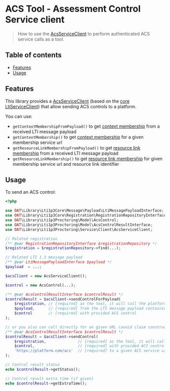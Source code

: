 # ACS Tool - Assessment Control Service client

> How to use the [AcsServiceClient](../../src/Service/Client/AcsServiceClient.php) to perform authenticated ACS service calls as a tool.

## Table of contents

- [Features](#features)
- [Usage](#usage)

## Features

This library provides a [AcsServiceClient](../../src/Service/Client/AcsServiceClient.php) (based on the [core LtiServiceClient](https://github.com/oat-sa/lib-lti1p3-core/blob/master/doc/service/service-client.md)) that allow sending ACS controls to a platform.

You can use:
- `getContextMembershipFromPayload()` to get [context membership](https://www.imsglobal.org/spec/lti-nrps/v2p0#context-membership) from a received LTI message payload
- `getContextMembership()` to get [context membership](https://www.imsglobal.org/spec/lti-nrps/v2p0#context-membership) for a given membership service url
- `getResourceLinkMembershipFromPayload()` to get [resource link membership](https://www.imsglobal.org/spec/lti-nrps/v2p0#resource-link-membership-service) from a received LTI message payload
- `getResourceLinkMembership()` to get [resource link membership](https://www.imsglobal.org/spec/lti-nrps/v2p0#resource-link-membership-service) for given membership service url and resource link identifier

## Usage

To send an ACS control:

```php
<?php

use OAT\Library\Lti1p3Core\Message\Payload\LtiMessagePayloadInterface;
use OAT\Library\Lti1p3Core\Registration\RegistrationRepositoryInterface;
use OAT\Library\Lti1p3Proctoring\Model\AcsControl;
use OAT\Library\Lti1p3Proctoring\Model\AcsControlResultInterface;
use OAT\Library\Lti1p3Proctoring\Service\Client\AcsServiceClient;

// Related registration
/** @var RegistrationRepositoryInterface $registrationRepository */
$registration = $registrationRepository->find(...);

// Related LTI 1.3 message payload
/** @var LtiMessagePayloadInterface $payload */
$payload  = ...;

$acsClient = new AcsServiceClient();

$control = new AcsControl(...);

/** @var AcsControlResultInterface $controlResult */
$controlResult = $acsClient->sendControlForPayload(
    $registration, // [required] as the tool, it will call the platform of this registration
    $payload,      // [required] from the LTI message payload containing the ACS claim (got at LTI launch)
    $control       // [required] with provided ACS control
);

// or you also can call directly for an given URL (avoid claim construction)
/** @var AcsControlResultInterface $controlResult */
$controlResult = $acsClient->sendControl(
    $registration,              // [required] as the tool, it will call the platform of this registration
    $control,                   // [required] with provided ACS control
    'https://platform.com/acs'  // [required] to a given ACS service url
);

// Control result status
echo $controlResult->getStatus();

// Control result extra time (if given)
echo $controlResult->getExtraTime();
```
